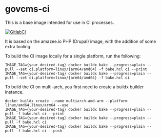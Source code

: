 # govcms-ci

This is a base image intended for use in CI processes.

[![GitlabCI](https://projects.govcms.gov.au/GovCMS/govcms-ci/badges/develop/pipeline.svg)](https://projects.govcms.gov.au/GovCMS/govcms-ci/-/pipelines)

It is based on the amazee.io PHP (Drupal) image, with the addition of some extra tooling.

To build the CI image locally for a single platform, run the following:
```
IMAGE_TAG={your-desired-tag} docker buildx bake --progress=plain --pull --set ci.platform=linux/{arm64/amd64} -f bake.hcl ci --print
IMAGE_TAG={your-desired-tag} docker buildx bake --progress=plain --pull --set ci.platform=linux/{arm64/amd64} -f bake.hcl ci
```

To build the CI on multi-arch, you first need to create a buildx builder instance.
```
docker buildx create --name multiarch-amd-arm --platform linux/amd64,linux/arm64 --use
IMAGE_TAG={your-desired-tag} docker buildx bake --progress=plain --pull -f bake.hcl ci --print
IMAGE_TAG={your-desired-tag} docker buildx bake --progress=plain --pull -f bake.hcl ci
IMAGE_TAG={your-desired-tag} docker buildx bake --progress=plain --pull -f bake.hcl ci --push
```


